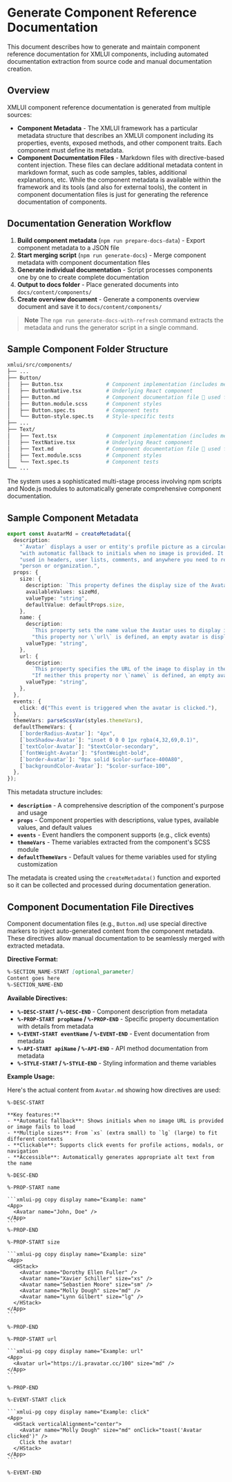 # Generate Component Reference Documentation

This document describes how to generate and maintain component reference documentation for XMLUI components, including automated documentation extraction from source code and manual documentation creation.

## Overview

XMLUI component reference documentation is generated from multiple sources:
- **Component Metadata** - The XMLUI framework has a particular metadata structure that describes an XMLUI component including its properties, events, exposed methods, and other component traits. Each component must define its metadata.
- **Component Documentation Files** - Markdown files with directive-based content injection. These files can declare additional metadata content in markdown format, such as code samples, tables, additional explanations, etc. While the component metadata is available within the framework and its tools (and also for external tools), the content in component documentation files is just for generating the reference documentation of components.

## Documentation Generation Workflow

1. **Build component metadata** (`npm run prepare-docs-data`) - Export component metadata to a JSON file
2. **Start merging script** (`npm run generate-docs`) - Merge component metadata with component documentation files
3. **Generate individual documentation** - Script processes components one by one to create complete documentation
4. **Output to docs folder** - Place generated documents into `docs/content/components/`
5. **Create overview document** - Generate a components overview document and save it to `docs/content/components/`

> **Note**
> The `npm run generate-docs-with-refresh` command extracts the metadata and runs the generator script in a single command.

## Sample Component Folder Structure

```bash
xmlui/src/components/
├── ...
├── Button/
│   ├── Button.tsx              # Component implementation (includes metadata) 📖 used for docs
│   ├── ButtonNative.tsx        # Underlying React component
│   ├── Button.md               # Component documentation file 📖 used for docs
│   ├── Button.module.scss      # Component styles
│   ├── Button.spec.ts          # Component tests
│   └── Button-style.spec.ts    # Style-specific tests
├── ...
├── Text/
│   ├── Text.tsx                # Component implementation (includes metadata) 📖 used for docs
│   ├── TextNative.tsx          # Underlying React component
│   ├── Text.md                 # Component documentation file 📖 used for docs
│   ├── Text.module.scss        # Component styles
│   └── Text.spec.ts            # Component tests
└── ...
```

The system uses a sophisticated multi-stage process involving npm scripts and Node.js modules to automatically generate comprehensive component documentation.

## Sample Component Metadata

```typescript
export const AvatarMd = createMetadata({
  description:
    "`Avatar` displays a user or entity's profile picture as a circular image, " +
    "with automatic fallback to initials when no image is provided. It's commonly " +
    "used in headers, user lists, comments, and anywhere you need to represent a " +
    "person or organization.",
  props: {
    size: {
      description: `This property defines the display size of the Avatar.`,
      availableValues: sizeMd,
      valueType: "string",
      defaultValue: defaultProps.size,
    },
    name: {
      description:
        `This property sets the name value the Avatar uses to display initials. If neither ` +
        "this property nor \`url\` is defined, an empty avatar is displayed.",
      valueType: "string",
    },
    url: {
      description:
        `This property specifies the URL of the image to display in the Avatar. ` +
        "If neither this property nor \`name\` is defined, an empty avatar is displayed.",
      valueType: "string",
    },
  },
  events: {
    click: d("This event is triggered when the avatar is clicked."),
  },
  themeVars: parseScssVar(styles.themeVars),
  defaultThemeVars: {
    [`borderRadius-Avatar`]: "4px",
    [`boxShadow-Avatar`]: "inset 0 0 0 1px rgba(4,32,69,0.1)",
    [`textColor-Avatar`]: "$textColor-secondary",
    [`fontWeight-Avatar`]: "$fontWeight-bold",
    [`border-Avatar`]: "0px solid $color-surface-400A80",
    [`backgroundColor-Avatar`]: "$color-surface-100",
  },
});
```

This metadata structure includes:

- **`description`** - A comprehensive description of the component's purpose and usage
- **`props`** - Component properties with descriptions, value types, available values, and default values
- **`events`** - Event handlers the component supports (e.g., click events)
- **`themeVars`** - Theme variables extracted from the component's SCSS module
- **`defaultThemeVars`** - Default values for theme variables used for styling customization

The metadata is created using the `createMetadata()` function and exported so it can be collected and processed during documentation generation.

## Component Documentation File Directives

Component documentation files (e.g., `Button.md`) use special directive markers to inject auto-generated content from the component metadata. These directives allow manual documentation to be seamlessly merged with extracted metadata.

**Directive Format:**
```markdown
%-SECTION_NAME-START [optional_parameter]
Content goes here
%-SECTION_NAME-END
```

**Available Directives:**

- **`%-DESC-START` / `%-DESC-END`** - Component description from metadata
- **`%-PROP-START propName` / `%-PROP-END`** - Specific property documentation with details from metadata
- **`%-EVENT-START eventName` / `%-EVENT-END`** - Event documentation from metadata
- **`%-API-START apiName` / `%-API-END`** - API method documentation from metadata
- **`%-STYLE-START` / `%-STYLE-END`** - Styling information and theme variables

**Example Usage:**

Here's the actual content from `Avatar.md` showing how directives are used:

````text
%-DESC-START

**Key features:**
- **Automatic fallback**: Shows initials when no image URL is provided or image fails to load
- **Multiple sizes**: From `xs` (extra small) to `lg` (large) to fit different contexts
- **Clickable**: Supports click events for profile actions, modals, or navigation
- **Accessible**: Automatically generates appropriate alt text from the name

%-DESC-END

%-PROP-START name

```xmlui-pg copy display name="Example: name"
<App>
  <Avatar name="John, Doe" />
</App>
```
%-PROP-END

%-PROP-START size

```xmlui-pg copy display name="Example: size"
<App>
  <HStack>
    <Avatar name="Dorothy Ellen Fuller" />
    <Avatar name="Xavier Schiller" size="xs" />
    <Avatar name="Sebastien Moore" size="sm" />
    <Avatar name="Molly Dough" size="md" />
    <Avatar name="Lynn Gilbert" size="lg" />
  </HStack>
</App>
```

%-PROP-END

%-PROP-START url

```xmlui-pg copy display name="Example: url"
<App>
  <Avatar url="https://i.pravatar.cc/100" size="md" />
</App>
```

%-PROP-END

%-EVENT-START click

```xmlui-pg copy display name="Example: click"
<App>
  <HStack verticalAlignment="center">
    <Avatar name="Molly Dough" size="md" onClick="toast('Avatar clicked')" />
    Click the avatar!
  </HStack>
</App>
```

%-EVENT-END
````

